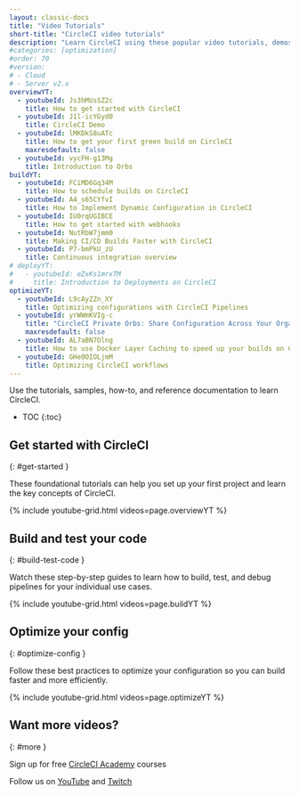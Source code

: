 ```yaml
---
layout: classic-docs
title: "Video Tutorials"
short-title: "CircleCI video tutorials"
description: "Learn CircleCI using these popular video tutorials, demos, webinars, and courses."
#categories: [optimization]
#order: 70
#version:
# - Cloud
# - Server v2.x
overviewYT:
  - youtubeId: Js3hMUsSZ2c
    title: How to get started with CircleCI
  - youtubeId: J1l-icYGyd0
    title: CircleCI Demo
  - youtubeId: lMKDkS8uATc
    title: How to get your first green build on CircleCI
    maxresdefault: false
  - youtubeId: vycFH-g13Mg
    title: Introduction to Orbs
buildYT:
  - youtubeId: FCiMD6Gq34M
    title: How to schedule builds on CircleCI
  - youtubeId: A4_s65CYfvI
    title: How to Implement Dynamic Configuration in CircleCI
  - youtubeId: IU0rqUGIBCE
    title: How to get started with webhooks
  - youtubeId: NutRbW7jmm0
    title: Making CI/CD Builds Faster with CircleCI
  - youtubeId: P7-bmPkU_zU
    title: Continuous integration overview
# deployYT:
#   - youtubeId: eZxKs1mrxTM
#     title: Introduction to Deployments on CircleCI
optimizeYT:
  - youtubeId: L9cAyZZn_XY
    title: Optimizing configurations with CircleCI Pipelines
  - youtubeId: yrWWmKVIg-c
    title: "CircleCI Private Orbs: Share Configuration Across Your Organization"
    maxresdefault: false
  - youtubeId: AL7aBN7Olng
    title: How to use Docker Layer Caching to speed up your builds on CircleCI
  - youtubeId: GHe0OIOLjmM
    title: Optimizing CircleCI workflows
---
```


Use the tutorials, samples, how-to, and reference documentation to learn CircleCI.

* TOC
{:toc}

## Get started with CircleCI
{: #get-started }

These foundational tutorials can help you set up your first project and learn the key concepts of CircleCI.

{% include youtube-grid.html videos=page.overviewYT %}

## Build and test your code
{: #build-test-code }

Watch these step-by-step guides to learn how to build, test, and debug pipelines for your individual use cases.

{% include youtube-grid.html videos=page.buildYT %}

## Optimize your config
{: #optimize-config }

Follow these best practices to optimize your configuration so you can build faster and more efficiently.

{% include youtube-grid.html videos=page.optimizeYT %}

## Want more videos?
{: #more }

Sign up for free [CircleCI Academy](https://academy.circleci.com/) courses

Follow us on [YouTube](https://www.youtube.com/channel/UC9_Pmtv-cUccKkusuapItMQ) and [Twitch](https://www.twitch.tv/circleci)

